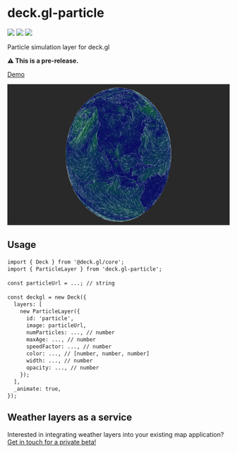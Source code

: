 # deck.gl-particle

[![](https://img.shields.io/npm/dm/deck.gl-particle)](https://www.npmjs.com/package/deck.gl-particle)
[![](https://img.shields.io/david/zakjan/deck.gl-particle)](https://www.npmjs.com/package/deck.gl-particle)
[![](https://img.shields.io/bundlephobia/min/deck.gl-particle)](https://www.npmjs.com/package/deck.gl-particle)

Particle simulation layer for deck.gl

**⚠️ This is a pre-release.**

[Demo](https://zakjan.github.io/deck.gl-particle/)

<img src="docs/screenshot@2x.jpg" alt="Screenshot" width="640" height="320">

## Usage

```
import { Deck } from '@deck.gl/core';
import { ParticleLayer } from 'deck.gl-particle';

const particleUrl = ...; // string

const deckgl = new Deck({
  layers: [
    new ParticleLayer({
      id: 'particle',
      image: particleUrl,
      numParticles: ..., // number
      maxAge: ..., // number
      speedFactor: ..., // number
      color: ..., // [number, number, number]
      width: ..., // number
      opacity: ..., // number
    });
  ],
  _animate: true,
});
```

## Weather layers as a service

Interested in integrating weather layers into your existing map application? <a href="https://zakjan.cz">Get in touch for a private beta!</a>